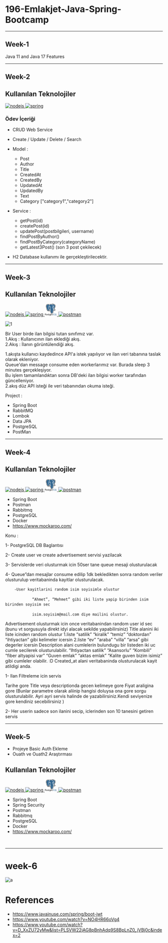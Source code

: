 # 196-Emlakjet-Java-Spring-Bootcamp

<hr>

## Week-1  <br>
Java 11 and Java 17 Features

<hr>

## Week-2 

## Kullanılan Teknolojiler 

 <a href="https://dev.java/" rel="nofollow"> <img src="https://camo.githubusercontent.com/4516a1dca56d6cc15e4102e39acf0c139cc69f220d05b9136af0dfece96a3dfd/68747470733a2f2f75706c6f61642e77696b696d656469612e6f72672f77696b6970656469612f74722f322f32652f4a6176615f4c6f676f2e737667" alt="nodejs" width="40" height="40" data-canonical-src="https://upload.wikimedia.org/wikipedia/tr/2/2e/Java_Logo.svg" style="max-width: 100%;"> </a> <a href="https://spring.io/" rel="nofollow"> <img src="https://camo.githubusercontent.com/4545b55c7771bbd175235c80b518dcbbf2f6ee0b984a51ad9363cba8cb70e67c/68747470733a2f2f7777772e766563746f726c6f676f2e7a6f6e652f6c6f676f732f737072696e67696f2f737072696e67696f2d69636f6e2e737667" alt="spring" width="40" height="40" data-canonical-src="https://www.vectorlogo.zone/logos/springio/springio-icon.svg" style="max-width: 100%;"> </a> 

### Ödev İçeriği

* CRUD Web Service 
* Create / Update / Delete / Search
* Model :
    * Post
    * Author
    * Title
    * CreatedAt
    * CreatedBy
    * UpdatedAt
    * UpdatedBy
    * Text
    * Category ["category1","category2"]
* Service :
    * getPost(id)
    * createPost(id)
    * updatePost(postbilgileri, username)
    * findPostByAuthor()
    * findPostByCategory(categoryName)
    * getLatest3Post() (son 3 post çekilecek)

* H2 Database kullanımı ile gerçekleştirilecektir. 

<hr>

## Week-3

## Kullanılan Teknolojiler 

 <a href="https://dev.java/" rel="nofollow"> <img src="https://camo.githubusercontent.com/4516a1dca56d6cc15e4102e39acf0c139cc69f220d05b9136af0dfece96a3dfd/68747470733a2f2f75706c6f61642e77696b696d656469612e6f72672f77696b6970656469612f74722f322f32652f4a6176615f4c6f676f2e737667" alt="nodejs" width="40" height="40" data-canonical-src="https://upload.wikimedia.org/wikipedia/tr/2/2e/Java_Logo.svg" style="max-width: 100%;"> </a> <a href="https://spring.io/" rel="nofollow"> <img src="https://camo.githubusercontent.com/4545b55c7771bbd175235c80b518dcbbf2f6ee0b984a51ad9363cba8cb70e67c/68747470733a2f2f7777772e766563746f726c6f676f2e7a6f6e652f6c6f676f732f737072696e67696f2f737072696e67696f2d69636f6e2e737667" alt="spring" width="40" height="40" data-canonical-src="https://www.vectorlogo.zone/logos/springio/springio-icon.svg" style="max-width: 100%;"> </a> <a href="https://www.postgresql.org" rel="nofollow"> <img src="https://raw.githubusercontent.com/devicons/devicon/master/icons/postgresql/postgresql-original-wordmark.svg" alt="postgresql" width="40" height="40" style="max-width: 100%;"> </a> <a href="https://postman.com" rel="nofollow"> <img src="https://camo.githubusercontent.com/93b32389bf746009ca2370de7fe06c3b5146f4c99d99df65994f9ced0ba41685/68747470733a2f2f7777772e766563746f726c6f676f2e7a6f6e652f6c6f676f732f676574706f73746d616e2f676574706f73746d616e2d69636f6e2e737667" alt="postman" width="40" height="40" data-canonical-src="https://www.vectorlogo.zone/logos/getpostman/getpostman-icon.svg" style="max-width: 100%;"> </a>
 

![1](https://user-images.githubusercontent.com/96151920/173078583-9ba155e3-346c-4308-9937-265c85e6a44b.JPG)

Bir User birde ilan bilgisi tutan sınıfımız var. <br>
1.Akış : Kullanıcının ilan eklediği akış. <br>
2.Akış : İlanın görüntülendiği akış. <br>

1.akışta kullanıcı kaydedince API'a istek yapılıyor ve ilan veri tabanına taslak olarak ekleniyor. <br>
Queue'dan message consume eden workerlarımız var. Burada sleep 3 minutes gerçekleşiyor. <br>
Bu işlem tamamlandıktan sonra DB'deki ilan bilgisi worker tarafından güncelleniyor. <br>
2.akış düz API isteği ile veri tabanından okuma isteği.

Project : 

* Spring Boot
* RabbitMQ
* Lombok
* Data JPA
* PostgreSQL
* PostMan


<hr>

## Week-4 
## Kullanılan Teknolojiler 

 <a href="https://dev.java/" rel="nofollow"> <img src="https://camo.githubusercontent.com/4516a1dca56d6cc15e4102e39acf0c139cc69f220d05b9136af0dfece96a3dfd/68747470733a2f2f75706c6f61642e77696b696d656469612e6f72672f77696b6970656469612f74722f322f32652f4a6176615f4c6f676f2e737667" alt="nodejs" width="40" height="40" data-canonical-src="https://upload.wikimedia.org/wikipedia/tr/2/2e/Java_Logo.svg" style="max-width: 100%;"> </a> <a href="https://spring.io/" rel="nofollow"> <img src="https://camo.githubusercontent.com/4545b55c7771bbd175235c80b518dcbbf2f6ee0b984a51ad9363cba8cb70e67c/68747470733a2f2f7777772e766563746f726c6f676f2e7a6f6e652f6c6f676f732f737072696e67696f2f737072696e67696f2d69636f6e2e737667" alt="spring" width="40" height="40" data-canonical-src="https://www.vectorlogo.zone/logos/springio/springio-icon.svg" style="max-width: 100%;"> </a> <a href="https://www.postgresql.org" rel="nofollow"> <img src="https://raw.githubusercontent.com/devicons/devicon/master/icons/postgresql/postgresql-original-wordmark.svg" alt="postgresql" width="40" height="40" style="max-width: 100%;"> </a> <a href="https://postman.com" rel="nofollow"> <img src="https://camo.githubusercontent.com/93b32389bf746009ca2370de7fe06c3b5146f4c99d99df65994f9ced0ba41685/68747470733a2f2f7777772e766563746f726c6f676f2e7a6f6e652f6c6f676f732f676574706f73746d616e2f676574706f73746d616e2d69636f6e2e737667" alt="postman" width="40" height="40" data-canonical-src="https://www.vectorlogo.zone/logos/getpostman/getpostman-icon.svg" style="max-width: 100%;"> </a>



* Spring Boot
* Postman
* Rabbitmq
* PostgreSQL
* Docker
* https://www.mockaroo.com/


Konu : 

1- PostgreSQL DB Baglantısı

2- Create user ve create advertisement servisi yazilacak

3- Servislerde veri olusturmak icin 50ser tane queue mesaji olusturulacak

4- Queue”dan mesajlar consume edilip 1dk bekledikten sonra random veriler olusturulup veritabaninda kayitlar olusturulacak.

        -User kayitlarini random isim soyisimle olustur

                “Ahmet”, “Mehmet” gibi iki liste yapip birinden isim birinden soyisim sec

                isim.soyisim@mail.com diye mailini olustur.

Advertisement olusturmak icin once veritabanindan random user id sec (bunu vt sorgusuyla direkt idyi alacak sekilde yapabilirsiniz)
Title alanini iki liste icinden random olustur
1.liste “satilik” “kiralik” “temiz” “doktordan” “ihtiyactan” gibi kelimeler icersin
2.liste “ev” “araba” “villa” “arsa” gibi degerler icersin
Description alani cumlelerin bulundugu bir listeden iki uc cumle secilerek olusturulabilir.
“Ihtiyactan satilik”
“Asansorlu”
“Kombili”
“fiber altyapisi var”
“Guven emlak”
“aktas emlak”
“Kalite guven bizim isimiz” gibi cumleler olabilir. :D
Created_at alani veritabaninda olusturulacak kayit atildigi anda.

1- Ilan Filtreleme icin servis

Tarihe gore
Title veya descriptionda gecen kelimeye gore
Fiyat araligina gore
(Bunlar parametre olarak aliinip hangisi doluysa ona gore sorgu olusturulabilir.
Ayri ayri servis halinde de yazabilirsiniz.Kendi seviyenize gore kendiniz secebilirsiniz )

2- Her userin sadece son ilanini secip, iclerinden son 10 tanesini getiren servis

<hr>

## Week-5

* Projeye Basic Auth Ekleme <br>
* Ouath ve Ouath2 Araştırması

## Kullanılan Teknolojiler 

 <a href="https://dev.java/" rel="nofollow"> <img src="https://camo.githubusercontent.com/4516a1dca56d6cc15e4102e39acf0c139cc69f220d05b9136af0dfece96a3dfd/68747470733a2f2f75706c6f61642e77696b696d656469612e6f72672f77696b6970656469612f74722f322f32652f4a6176615f4c6f676f2e737667" alt="nodejs" width="40" height="40" data-canonical-src="https://upload.wikimedia.org/wikipedia/tr/2/2e/Java_Logo.svg" style="max-width: 100%;"> </a> <a href="https://spring.io/" rel="nofollow"> <img src="https://camo.githubusercontent.com/4545b55c7771bbd175235c80b518dcbbf2f6ee0b984a51ad9363cba8cb70e67c/68747470733a2f2f7777772e766563746f726c6f676f2e7a6f6e652f6c6f676f732f737072696e67696f2f737072696e67696f2d69636f6e2e737667" alt="spring" width="40" height="40" data-canonical-src="https://www.vectorlogo.zone/logos/springio/springio-icon.svg" style="max-width: 100%;"> </a> <a href="https://www.postgresql.org" rel="nofollow"> <img src="https://raw.githubusercontent.com/devicons/devicon/master/icons/postgresql/postgresql-original-wordmark.svg" alt="postgresql" width="40" height="40" style="max-width: 100%;"> </a> <a href="https://postman.com" rel="nofollow"> <img src="https://camo.githubusercontent.com/93b32389bf746009ca2370de7fe06c3b5146f4c99d99df65994f9ced0ba41685/68747470733a2f2f7777772e766563746f726c6f676f2e7a6f6e652f6c6f676f732f676574706f73746d616e2f676574706f73746d616e2d69636f6e2e737667" alt="postman" width="40" height="40" data-canonical-src="https://www.vectorlogo.zone/logos/getpostman/getpostman-icon.svg" style="max-width: 100%;"> </a>



* Spring Boot
* Spring Security
* Postman
* Rabbitmq
* PostgreSQL
* Docker
* https://www.mockaroo.com/


<br><hr>

# week-6

![a](https://user-images.githubusercontent.com/96151920/177307036-2c994cdf-57d7-4a91-9160-fbe037c215a4.JPG)



# References 

* https://www.javainuse.com/spring/boot-jwt
* https://www.youtube.com/watch?v=NO4HR66oVg4
* https://www.youtube.com/watch?v=D_XxZU72yMw&list=PLSVW22jAG8pBnhAdq9S8BpLnZ0_jVBj0c&index=2

